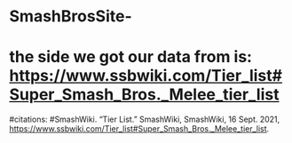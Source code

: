 # SmashBrosSite-
#  the side we got our data from is: https://www.ssbwiki.com/Tier_list#Super_Smash_Bros._Melee_tier_list

#citations:
#SmashWiki. “Tier List.” SmashWiki, SmashWiki, 16 Sept. 2021, https://www.ssbwiki.com/Tier_list#Super_Smash_Bros._Melee_tier_list. 
